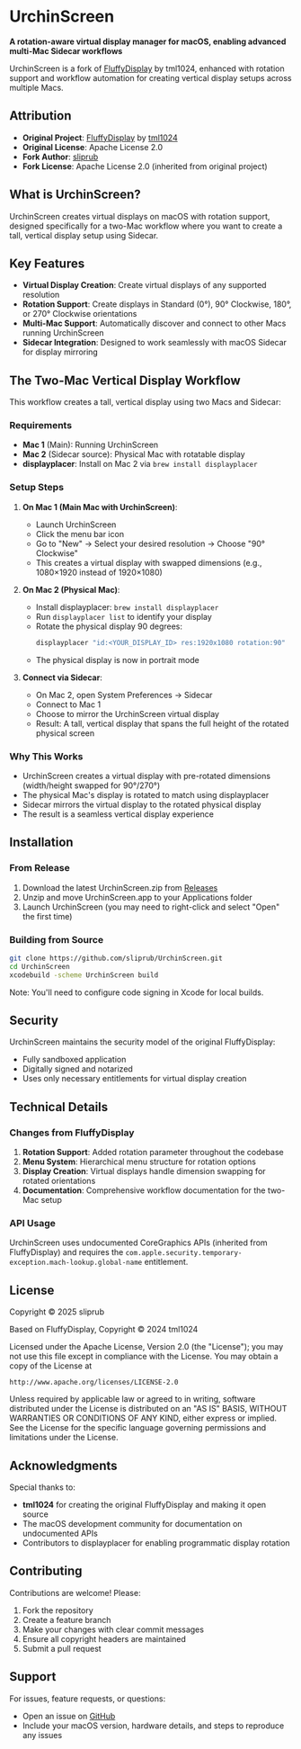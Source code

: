 # UrchinScreen

**A rotation-aware virtual display manager for macOS, enabling advanced multi-Mac Sidecar workflows**

UrchinScreen is a fork of [FluffyDisplay](https://github.com/tml1024/FluffyDisplay) by tml1024, enhanced with rotation support and workflow automation for creating vertical display setups across multiple Macs.

## Attribution

- **Original Project**: [FluffyDisplay](https://github.com/tml1024/FluffyDisplay) by [tml1024](https://github.com/tml1024)
- **Original License**: Apache License 2.0
- **Fork Author**: [sliprub](https://github.com/sliprub)
- **Fork License**: Apache License 2.0 (inherited from original project)

## What is UrchinScreen?

UrchinScreen creates virtual displays on macOS with rotation support, designed specifically for a two-Mac workflow where you want to create a tall, vertical display setup using Sidecar.

## Key Features

- **Virtual Display Creation**: Create virtual displays of any supported resolution
- **Rotation Support**: Create displays in Standard (0°), 90° Clockwise, 180°, or 270° Clockwise orientations
- **Multi-Mac Support**: Automatically discover and connect to other Macs running UrchinScreen
- **Sidecar Integration**: Designed to work seamlessly with macOS Sidecar for display mirroring

## The Two-Mac Vertical Display Workflow

This workflow creates a tall, vertical display using two Macs and Sidecar:

### Requirements
- **Mac 1** (Main): Running UrchinScreen
- **Mac 2** (Sidecar source): Physical Mac with rotatable display
- **displayplacer**: Install on Mac 2 via `brew install displayplacer`

### Setup Steps

1. **On Mac 1 (Main Mac with UrchinScreen)**:
   - Launch UrchinScreen
   - Click the menu bar icon
   - Go to "New" → Select your desired resolution → Choose "90° Clockwise"
   - This creates a virtual display with swapped dimensions (e.g., 1080×1920 instead of 1920×1080)

2. **On Mac 2 (Physical Mac)**:
   - Install displayplacer: `brew install displayplacer`
   - Run `displayplacer list` to identify your display
   - Rotate the physical display 90 degrees:
     ```bash
     displayplacer "id:<YOUR_DISPLAY_ID> res:1920x1080 rotation:90"
     ```
   - The physical display is now in portrait mode

3. **Connect via Sidecar**:
   - On Mac 2, open System Preferences → Sidecar
   - Connect to Mac 1
   - Choose to mirror the UrchinScreen virtual display
   - Result: A tall, vertical display that spans the full height of the rotated physical screen

### Why This Works

- UrchinScreen creates a virtual display with pre-rotated dimensions (width/height swapped for 90°/270°)
- The physical Mac's display is rotated to match using displayplacer
- Sidecar mirrors the virtual display to the rotated physical display
- The result is a seamless vertical display experience

## Installation

### From Release
1. Download the latest UrchinScreen.zip from [Releases](https://github.com/sliprub/UrchinScreen/releases)
2. Unzip and move UrchinScreen.app to your Applications folder
3. Launch UrchinScreen (you may need to right-click and select "Open" the first time)

### Building from Source
```bash
git clone https://github.com/sliprub/UrchinScreen.git
cd UrchinScreen
xcodebuild -scheme UrchinScreen build
```

Note: You'll need to configure code signing in Xcode for local builds.

## Security

UrchinScreen maintains the security model of the original FluffyDisplay:
- Fully sandboxed application
- Digitally signed and notarized
- Uses only necessary entitlements for virtual display creation

## Technical Details

### Changes from FluffyDisplay

1. **Rotation Support**: Added rotation parameter throughout the codebase
2. **Menu System**: Hierarchical menu structure for rotation options
3. **Display Creation**: Virtual displays handle dimension swapping for rotated orientations
4. **Documentation**: Comprehensive workflow documentation for the two-Mac setup

### API Usage

UrchinScreen uses undocumented CoreGraphics APIs (inherited from FluffyDisplay) and requires the `com.apple.security.temporary-exception.mach-lookup.global-name` entitlement.

## License

Copyright © 2025 sliprub

Based on FluffyDisplay, Copyright © 2024 tml1024

Licensed under the Apache License, Version 2.0 (the "License");
you may not use this file except in compliance with the License.
You may obtain a copy of the License at

    http://www.apache.org/licenses/LICENSE-2.0

Unless required by applicable law or agreed to in writing, software
distributed under the License is distributed on an "AS IS" BASIS,
WITHOUT WARRANTIES OR CONDITIONS OF ANY KIND, either express or implied.
See the License for the specific language governing permissions and
limitations under the License.

## Acknowledgments

Special thanks to:
- **tml1024** for creating the original FluffyDisplay and making it open source
- The macOS development community for documentation on undocumented APIs
- Contributors to displayplacer for enabling programmatic display rotation

## Contributing

Contributions are welcome! Please:
1. Fork the repository
2. Create a feature branch
3. Make your changes with clear commit messages
4. Ensure all copyright headers are maintained
5. Submit a pull request

## Support

For issues, feature requests, or questions:
- Open an issue on [GitHub](https://github.com/sliprub/UrchinScreen/issues)
- Include your macOS version, hardware details, and steps to reproduce any issues
